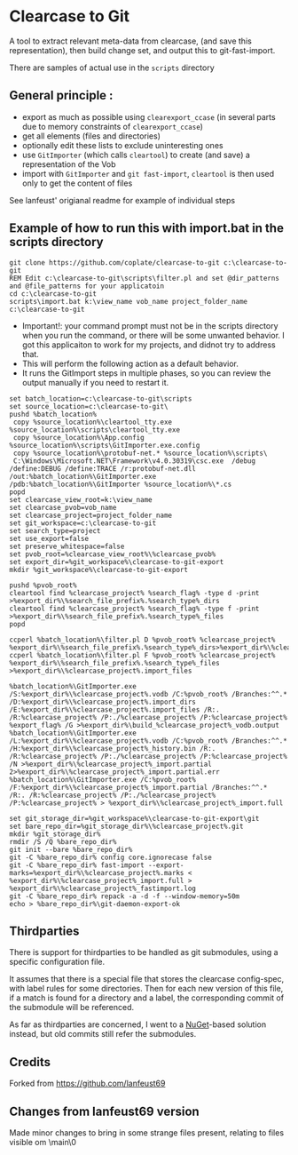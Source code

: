 # Clearcase to Git

A tool to extract relevant meta-data from clearcase, (and save this representation), then build change set, and output this to git-fast-import.

There are samples of actual use in the `scripts` directory

## General principle :
- export as much as possible using `clearexport_ccase` (in several parts due to memory constraints of `clearexport_ccase`)
- get all elements (files and directories)
- optionally edit these lists to exclude uninteresting ones
- use `GitImporter` (which calls `cleartool`) to create (and save) a representation of the Vob
- import with `GitImporter` and `git fast-import`, `cleartool` is then used only to get the content of files

See lanfeust' origianal readme for example of individual steps

## Example of how to run this with import.bat in the scripts directory
```
git clone https://github.com/coplate/clearcase-to-git c:\clearcase-to-git
REM Edit c:\clearcase-to-git\scripts\filter.pl and set @dir_patterns and @file_patterns for your applicatoin
cd c:\clearcase-to-git
scripts\import.bat k:\view_name vob_name project_folder_name c:\clearcase-to-git
```
- Important!: your command prompt must not be in the scripts directory when you run the command, or there will be some unwanted behavior.  I got this applicaiton to work for my projects, and didnot try to address that.
- This will perform the following action as a default behavior.  
- It runs the GitImport steps in multiple phases, so you can review the output manually if you need to restart it.

```
set batch_location=c:\clearcase-to-git\scripts
set source_location=c:\clearcase-to-git\
pushd %batch_location%
 copy %source_location%\cleartool_tty.exe %source_location%\scripts\cleartool_tty.exe
 copy %source_location%\App.config %source_location%\scripts\GitImporter.exe.config
 copy %source_location%\protobuf-net.* %source_location%\scripts\
 C:\Windows\Microsoft.NET\Framework\v4.0.30319\csc.exe  /debug /define:DEBUG /define:TRACE /r:protobuf-net.dll /out:%batch_location%\GitImporter.exe /pdb:%batch_location%\GitImporter %source_location%\*.cs 
popd
set clearcase_view_root=k:\view_name
set clearcase_pvob=vob_name
set clearcase_project=project_folder_name
set git_workspace=c:\clearcase-to-git
set search_type=project
set use_export=false
set preserve_whitespace=false
set pvob_root=%clearcase_view_root%\%clearcase_pvob%
set export_dir=%git_workspace%\clearcase-to-git-export
mkdir %git_workspace%\clearcase-to-git-export

pushd %pvob_root%
cleartool find %clearcase_project% %search_flag% -type d -print >%export_dir%\%search_file_prefix%.%search_type%_dirs
cleartool find %clearcase_project% %search_flag% -type f -print >%export_dir%\%search_file_prefix%.%search_type%_files
popd

ccperl %batch_location%\filter.pl D %pvob_root% %clearcase_project% %export_dir%\%search_file_prefix%.%search_type%_dirs>%export_dir%\%clearcase_project%.import_dirs
ccperl %batch_location%\filter.pl F %pvob_root% %clearcase_project% %export_dir%\%search_file_prefix%.%search_type%_files >%export_dir%\%clearcase_project%.import_files

%batch_location%\GitImporter.exe /S:%export_dir%\%clearcase_project%.vodb /C:%pvob_root% /Branches:^^.*  /D:%export_dir%\%clearcase_project%.import_dirs /E:%export_dir%\%clearcase_project%.import_files /R:. /R:%clearcase_project% /P:./%clearcase_project% /P:%clearcase_project% %export_flag% /G >%export_dir%\build_%clearcase_project%_vodb.output
%batch_location%\GitImporter.exe /L:%export_dir%\%clearcase_project%.vodb /C:%pvob_root% /Branches:^^.* /H:%export_dir%\%clearcase_project%_history.bin /R:. /R:%clearcase_project% /P:./%clearcase_project% /P:%clearcase_project% /N >%export_dir%\%clearcase_project%_import.partial 2>%export_dir%\%clearcase_project%_import.partial.err
%batch_location%\GitImporter.exe /C:%pvob_root% /F:%export_dir%\%clearcase_project%_import.partial /Branches:^^.*  /R:. /R:%clearcase_project% /P:./%clearcase_project% /P:%clearcase_project% > %export_dir%\%clearcase_project%_import.full

set git_storage_dir=%git_workspace%\clearcase-to-git-export\git
set bare_repo_dir=%git_storage_dir%\%clearcase_project%.git
mkdir %git_storage_dir%
rmdir /S /Q %bare_repo_dir%
git init --bare %bare_repo_dir%
git -C %bare_repo_dir% config core.ignorecase false
git -C %bare_repo_dir% fast-import --export-marks=%export_dir%\%clearcase_project%.marks < %export_dir%\%clearcase_project%_import.full > %export_dir%\%clearcase_project%_fastimport.log
git -C %bare_repo_dir% repack -a -d -f --window-memory=50m
echo > %bare_repo_dir%\git-daemon-export-ok

```

## Thirdparties
There is support for thirdparties to be handled as git submodules, using a specific configuration file.

It assumes that there is a special file that stores the clearcase config-spec, with label rules
for some directories. Then for each new version of this file, if a match is found for a directory
and a label, the corresponding commit of the submodule will be referenced.

As far as thirdparties are concerned, I went to a [NuGet](https://github.com/nuget/home)-based solution instead, but old commits still refer the submodules.

## Credits
Forked from https://github.com/lanfeust69

## Changes from lanfeust69 version
Made minor changes to bring in some strange files present, relating to files visible om \main\0
